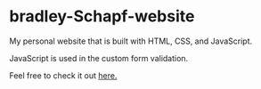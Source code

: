 # bradley-Schapf-website
My personal website that is built with HTML, CSS, and JavaScript.

JavaScript is used in the custom form validation. 

Feel free to check it out <a href = "bradleyschapf.github.io">here.</a>
